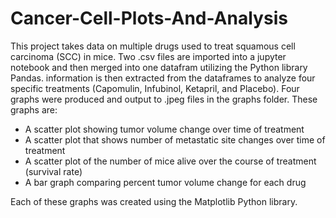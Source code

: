 # Cancer-Cell-Plots-And-Analysis
This project takes data on multiple drugs used to treat squamous cell carcinoma (SCC) in mice. Two .csv files are imported into a jupyter notebook and then merged into one datafram utilizing the Python library Pandas. information is then extracted from the dataframes to analyze four specific treatments (Capomulin, Infubinol, Ketapril, and Placebo). Four graphs were produced and output to .jpeg files in the graphs folder. These graphs are:
- A scatter plot showing tumor volume change over time of treatment
- A scatter plot that shows number of metastatic site changes over time of treatment
- A scatter plot of the number of mice alive over the course of treatment (survival rate)
- A bar graph comparing percent tumor volume change for each drug

Each of these graphs was created using the Matplotlib Python library.
